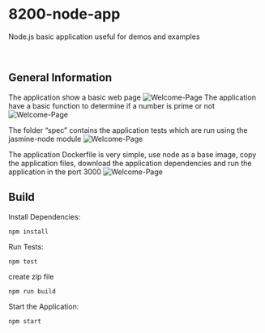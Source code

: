 # 8200-node-app
Node.js basic application useful for demos and examples

&nbsp;

## General Information

The application show a basic web page
![Welcome-Page](https://github.com/Malki-Bynet/8200-node-app/blob/main/Images/Image1.png?raw=true)
The application have a basic function to determine if a number is prime or not
![Welcome-Page](https://github.com/Malki-Bynet/8200-node-app/blob/main/Images/Image2.png?raw=true)

The folder “spec” contains the application tests which are run using the jasmine-node module
![Welcome-Page](https://github.com/Malki-Bynet/8200-node-app/blob/main/Images/Image3.png?raw=true)

The application Dockerfile is very simple, use node as a base image, copy the application files, download the application dependencies and run the application in the port 3000
![Welcome-Page](https://github.com/Malki-Bynet/8200-node-app/blob/main/Images/Image4.png?raw=true)

## Build

Install Dependencies:
```
npm install
```

Run Tests:
```
npm test
```

create zip file
```
npm run build
```

Start the Application:
```
npm start
```
